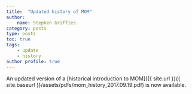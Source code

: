 ```yaml
---
title:  "Updated history of MOM"
author: 
    name: Stephen Griffies
category: posts
type: posts
toc: true
tags: 
    - update 
    - history
author_profile: true
---
```


An updated version of a [historical introduction to MOM]({{ site.url }}{{ site.baseurl }}/assets/pdfs/mom_history_2017.09.19.pdf) is now available.
